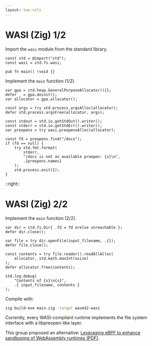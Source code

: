 ```yaml
---
layout: two-cols
---
```


# WASI (Zig) 1/2

<Transform scale="0.75">

Import the `wasi` module from the standard library.

```zig
const std = @import("std");
const wasi = std.fs.wasi;

pub fn main() !void {}
```

Implement the `main` function (1/2).

```zig
var gpa = std.heap.GeneralPurposeAllocator(){};
defer _ = gpa.deinit();
var allocator = gpa.allocator();

const args = try std.process.argsAlloc(allocator);
defer std.process.argsFree(allocator, args);

const stdout = std.io.getStdOut().writer();
const stderr = std.io.getStdErr().writer();
var preopens = try wasi.preopensAlloc(allocator);

const fd = preopens.find("/docs");
if (fd == null) {
    try std.fmt.format(
        stderr,
        "/docs is not an available preopen: {s}\n",
        .{preopens.names}
    );
    std.process.exit(1);
}
```

</Transform>

::right::

# WASI (Zig) 2/2

<Transform scale="0.75">

Implement the `main` function (2/2).

```zig
var dir = std.fs.Dir{ .fd = fd orelse unreachable };
defer dir.close();

var file = try dir.openFile(input_filename, .{});
defer file.close();

const contents = try file.reader().readAllAlloc(
    allocator, std.math.maxInt(usize)
);
defer allocator.free(contents);

std.log.debug(
    "Contents of {s}\n{s}",
    .{ input_filename, contents }
);
```

Compile with:

```sh
zig build-exe main.zig -target wasm32-wasi
```

Currently, every WASI-compliant runtime implements the file system interface with a libpreopen-like layer.

This group proposed an alternative: [Leveraging eBPF to enhance sandboxing of
WebAssembly runtimes (PDF)](https://cs.unibg.it/seclab-papers/2023/ASIACCS/poster/enhance-wasm-sandbox.pdf).

</Transform>
